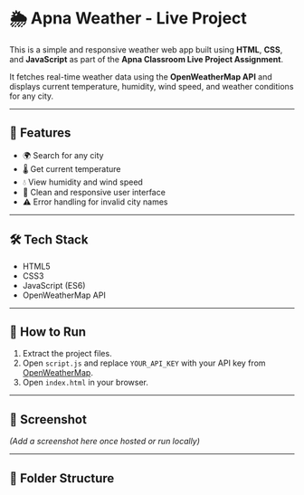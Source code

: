 # 🌦️ Apna Weather - Live Project

This is a simple and responsive weather web app built using **HTML**, **CSS**, and **JavaScript** as part of the **Apna Classroom Live Project Assignment**.

It fetches real-time weather data using the **OpenWeatherMap API** and displays current temperature, humidity, wind speed, and weather conditions for any city.

---

## 🔧 Features
- 🌍 Search for any city
- 🌡️ Get current temperature
- 💧 View humidity and wind speed
- 🌈 Clean and responsive user interface
- ⚠️ Error handling for invalid city names

---

## 🛠️ Tech Stack
- HTML5
- CSS3
- JavaScript (ES6)
- OpenWeatherMap API

---

## 🚀 How to Run
1. Extract the project files.
2. Open `script.js` and replace `YOUR_API_KEY` with your API key from [OpenWeatherMap](https://openweathermap.org/api).
3. Open `index.html` in your browser.

---

## 📸 Screenshot
*(Add a screenshot here once hosted or run locally)*

---

## 📁 Folder Structure
